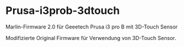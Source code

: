# Prusa-i3prob-3dtouch
Marlin-Firmware 2.0 für Geeetech Prusa i3 pro B mit 3D-Touch Sensor

Modifizierte Original Firmware für Verwendung von 3D-Touch Sensor.
